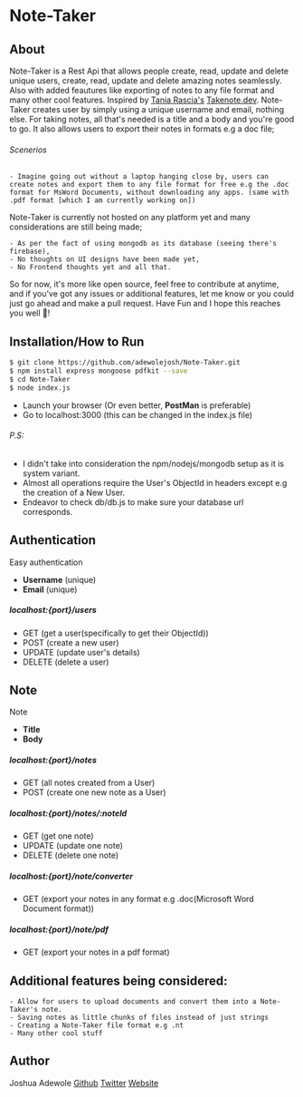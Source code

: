 # Note-Taker


## About
Note-Taker is a Rest Api that allows people create, read, update and delete unique users, create, read, update and delete amazing notes seamlessly. Also with added feautures like exporting of notes to any file format and many other cool features.
Inspired by [Tania Rascia's](https://taniarascia.com) [Takenote.dev](https://takenote.dev). 
Note-Taker creates user by simply using a unique username and email, nothing else. For taking notes, all that's needed 
is a title and a body and you're good to go. It also allows users to export their notes in formats e.g a doc file;

###### Scenerios
	- Imagine going out without a laptop hanging close by, users can create notes and export them to any file format for free e.g the .doc format for MsWord Documents, without downloading any apps. (same with .pdf format [which I am currently working on]) 

Note-Taker is currently not hosted on any platform yet and many considerations are still being made;
 
	- As per the fact of using mongodb as its database (seeing there's firebase), 
	- No thoughts on UI designs have been made yet, 
	- No Frontend thoughts yet and all that. 

So for now, it's more like open source, feel free to contribute at anytime, and if you've got any issues or additional features, let me know or you could just go ahead and make a pull request. Have Fun and I hope this reaches you well 💖!


## Installation/How to Run

```sh
$ git clone https://github.com/adewolejosh/Note-Taker.git
$ npm install express mongoose pdfkit --save
$ cd Note-Taker
$ node index.js
```

- Launch your browser (Or even better, **PostMan** is preferable) 
- Go to localhost:3000 (this can be changed in the index.js file)

###### P.S: 
- I didn't take into consideration the npm/nodejs/mongodb setup as it is system variant.
- Almost all operations require the User's ObjectId in headers except e.g the creation of a New User.
- Endeavor to check db/db.js to make sure your database url corresponds.


## Authentication

Easy authentication 
- __Username__ (unique) 
- __Email__ (unique)

##### localhost:{port}/users
- GET (get a user(specifically to get their ObjectId))
- POST (create a new user)
- UPDATE (update user's details)
- DELETE (delete a user)


## Note 

Note 
- __Title__
- __Body__

##### localhost:{port}/notes 
- GET (all notes created from a User) 
- POST (create one new note as a User) 

##### localhost:{port}/notes/:noteId
- GET (get one note)
- UPDATE (update one note)
- DELETE (delete one note)

##### localhost:{port}/note/converter
- GET (export your notes in any format e.g .doc(Microsoft Word Document format))

##### localhost:{port}/note/pdf
- GET (export your notes in a pdf format)


## Additional features being considered:
	- Allow for users to upload documents and convert them into a Note-Taker's note.
	- Saving notes as little chunks of files instead of just strings
	- Creating a Note-Taker file format e.g .nt
	- Many other cool stuff


## Author
Joshua Adewole 
[Github](https://github.com/adewolejosh) [Twitter](https://twitter.com/adewole_josh/) [Website](https://adewolejosh.herokuapp.com)